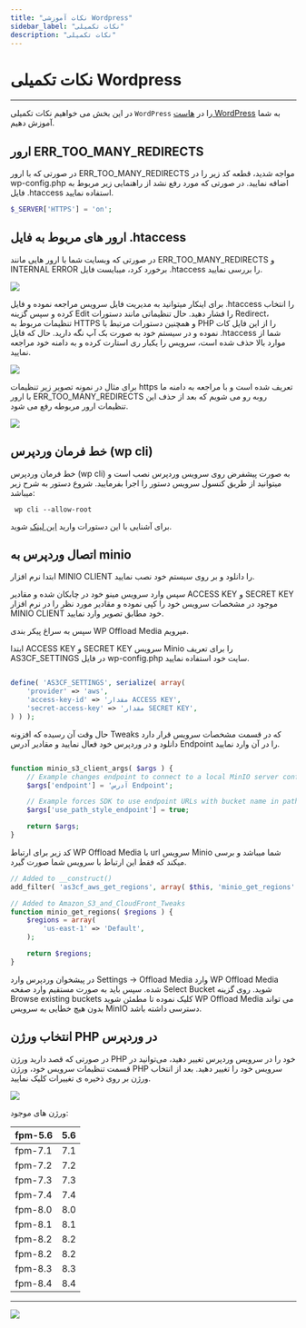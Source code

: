 ```yaml
---
title: "نکات آموزشی Wordpress"
sidebar_label: "نکات تکمیلی"
description: "نکات تکمیلی"
---
```


# نکات تکمیلی Wordpress
---

در این بخش می خواهیم نکات تکمیلی `WordPress` را در [هاست WordPress](https://chabokan.net/cloud-hosting/php/wordpress/) به شما آموزش دهیم.

## ارور ERR_TOO_MANY_REDIRECTS

در صورتی که با ارور ERR_TOO_MANY_REDIRECTS مواجه شدید، قطعه کد زیر را در wp-config.php اضافه نمایید. در صورتی که مورد رفع نشد از راهنمایی زیر مربوط به فایل .htaccess استفاده نمایید.

```php
$_SERVER['HTTPS'] = 'on';
```

## ارور های مربوط به فایل .htaccess

در صورتی که وبسایت شما با ارور هایی مانند ERR_TOO_MANY_REDIRECTS و INTERNAL ERROR برخورد کرد، میبایست فایل .htaccess را بررسی نمایید.

![](https://s1.chabokan.net/docs/images/htaccess-error-1.jpg)

برای اینکار میتوانید به مدیریت فایل سرویس مراجعه نموده و فایل .htaccess را انتخاب کرده و سپس گزینه Edit را فشار دهید. حال تنظیماتی مانند دستورات Redirect، تنظیمات مربوط به HTTPS و همچنین دستورات مرتبط با PHP را از این فایل کات نموده و در سیستم خود به صورت بک آپ نگه دارید. حال که فایل .htaccess شما از موارد بالا حذف شده است، سرویس را یکبار ری استارت کرده و به دامنه خود مراجعه نمایید.

![](https://s1.chabokan.net/docs/images/htaccess-error-4.jpg)

برای مثال در نمونه تصویر زیر تنظیمات https تعریف شده است و با مراجعه به دامنه ما با ارور ERR_TOO_MANY_REDIRECTS روبه رو می شویم که بعد از حذف این تنظیمات ارور مربوطه رفع می شود.

![](https://s1.chabokan.net/docs/images/htaccess-error-3.jpg)

##  خط فرمان وردپرس (wp cli)

خط فرمان وردپرس (wp cli) به صورت پیشفرض روی سرویس وردپرس نصب است و میتوانید از طریق کنسول سرویس دستور را اجرا بفرمایید.
شروع دستور به شرح زیر میباشد:

```shell
 wp cli --allow-root
```
برای آشنایی با این دستورات وارید [این لینک](https://developer.wordpress.org/cli/commands) شوید.

## اتصال وردپرس به minio

ابتدا نرم افزار MINIO CLIENT را دانلود و بر روی سیستم خود نصب نمایید.

سپس وارد سرویس مینو خود در چابکان شده و مقادیر ACCESS KEY و SECRET KEY موجود در مشخصات سرویس خود را کپی نموده و مقادیر مورد نظر را در نرم افزار MINIO CLIENT خود مطابق تصویر وارد نمایید.

سپس به سراغ پیکر بندی WP Offload Media میرویم.

ابتدا ACCESS KEY و SECRET KEY سرویس Minio را برای تعریف AS3CF_SETTINGS در فایل wp-config.php سایت خود استفاده نمایید.

```php

define( 'AS3CF_SETTINGS', serialize( array(
    'provider' => 'aws',
    'access-key-id' => 'مقدار ACCESS KEY',
    'secret-access-key' => 'مقدار SECRET KEY',
) ) );

```
حال وقت آن رسیده که افزونه Tweaks که در قسمت مشخصات سرویس قرار دارد دانلود و در وردپرس خود فعال نمایید و مقادیر آدرس Endpoint را در آن وارد نمایید.

```php

function minio_s3_client_args( $args ) {
    // Example changes endpoint to connect to a local MinIO server configured to use port 54321 (the default MinIO port is 9000).
    $args['endpoint'] = 'آدرس Endpoint';

    // Example forces SDK to use endpoint URLs with bucket name in path rather than domain name as required by MinIO.
    $args['use_path_style_endpoint'] = true;

    return $args;
}

```
کد زیر برای ارتباط WP Offload Media با url سرویس Minio شما میباشد و برسی میکند که فقط این ارتباط با سرویس شما صورت گیرد.

```php
// Added to __construct()
add_filter( 'as3cf_aws_get_regions', array( $this, 'minio_get_regions' ) );

// Added to Amazon_S3_and_CloudFront_Tweaks
function minio_get_regions( $regions ) {
    $regions = array(
        'us-east-1' => 'Default',
    );

    return $regions;
}
```

در پیشخوان وردپرس وارد Settings -> Offload Media وارد WP Offload Media شده. سپس باید به صورت مستقیم وارد صفحه Select Bucket شوید. روی گزینه Browse existing buckets کلیک نموده تا مطمئن شوید WP Offload Media می تواند بدون هیچ خطایی به سرویس MinIO دسترسی داشته باشد.

## انتخاب ورژن PHP در وردپرس

در صورتی که قصد دارید ورژن PHP خود را در سرویس وردپرس تغییر دهید، می‌توانید در قسمت تنظیمات سرویس خود، ورژن PHP سرویس خود را تغییر دهید. بعد از انتخاب ورژن بر روی ذخیره ی تغییرات کلیک نمایید.

![](https://s1.chabokan.net/docs/images/wordpress_21.jpg)

ورژن های موجود:

| fpm-5.6 	 | 5.6 	 |
|-----------|-------|
| fpm-7.1 	 | 7.1 	 |
| fpm-7.2 	 | 7.2 	 |
| fpm-7.3 	 | 7.3 	 |
| fpm-7.4 	 | 7.4 	 |
| fpm-8.0 	 | 8.0 	 |
| fpm-8.1 	 | 8.1 	 |
| fpm-8.2 	 | 8.2 	 |
| fpm-8.2 	 | 8.2 	 |
| fpm-8.3 	 | 8.3 	 |
| fpm-8.4 	 | 8.4 	 |

---
<a href="https://hub.chabokan.net/fa/services/create/wordpress" ><img src="https://s1.chabokan.net/docs/images/wordpress-docs-banner-1.jpg" /></a>